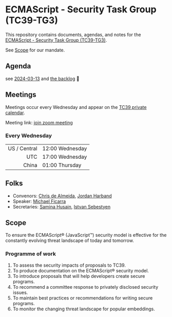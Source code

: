 # ECMAScript - Security Task Group (TC39-TG3)

This repository contains documents, agendas, and notes for the [ECMAScript - Security Task Group (TC39-TG3)](https://ecma-international.org/task-groups/tc39-tg3/).

See [Scope](#scope) for our mandate.

## Agenda

see [2024-03-13](meetings/2024/2024-03-20.md) and [the backlog](meetings/backlog.md) 👀

## Meetings

Meetings occur every Wednesday and appear on the [TC39 private calendar](https://github.com/tc39/Reflector#tc39-private-calendar).

Meeting link: [join zoom meeting](https://us02web.zoom.us/j/81143085896?pwd=TUE3WGgrdEZmNFZJc0g4QzBHUWczdz09)

<!-- DST below -->

### Every Wednesday

|              |                 |
| -----------: | --------------- |
| US / Central | 12:00 Wednesday |
|          UTC | 17:00 Wednesday |
|        China | 01:00 Thursday  |

<!-- not DST below -->

<!--
### Every Wednesday

|              |                 |
| -----------: | --------------- |
| US / Central | 12:00 Wednesday |
|          UTC | 18:00 Wednesday |
|        China | 02:00 Thursday  |
-->

## Folks

- Convenors: [Chris de Almeida](https://github.com/ctcpip), [Jordan Harband](https://github.com/ljharb)
- Speaker: [Michael Ficarra](https://github.com/michaelficarra)
- Secretaries: [Samina Husain](https://github.com/SaminaHusain), [Istvan Sebestyen](https://github.com/ecmageneva)

## Scope

To ensure the ECMAScript® (JavaScript™️) security model is effective for the constantly evolving threat landscape of today and tomorrow.

### Programme of work

1. To assess the security impacts of proposals to TC39.
1. To produce documentation on the ECMAScript® security model.
1. To introduce proposals that will help developers create secure programs.
1. To recommend a committee response to privately disclosed security issues.
1. To maintain best practices or recommendations for writing secure programs.
1. To monitor the changing threat landscape for popular embeddings.
